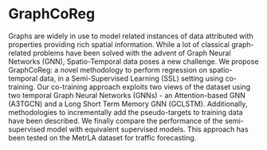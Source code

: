 # GraphCoReg
Graphs are widely in use to model related instances of data attributed with properties providing rich spatial information. While a lot of classical graph-related problems have been solved with the advent of Graph Neural Networks (GNN), Spatio-Temporal data poses a new challenge. We propose GraphCoReg: a novel methodology to perform regression on spatio-temporal data, in a Semi-Supervised Learning (SSL) setting using co-training. Our co-training approach exploits two views of the dataset using two temporal Graph Neural Networks (GNNs) - an Attention-based GNN (A3TGCN) and a Long Short Term Memory GNN (GCLSTM). Additionally, methodologies to incrementally add the pseudo-targets to training data have been described. We finally compare the performance of the semi-supervised model with equivalent supervised models. This approach has been tested on the MetrLA dataset for traffic forecasting. 
